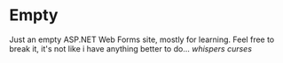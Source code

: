# Empty

Just an empty ASP.NET Web Forms site, mostly for learning. Feel free to break it, it's not like i have anything better to do... *whispers curses*
